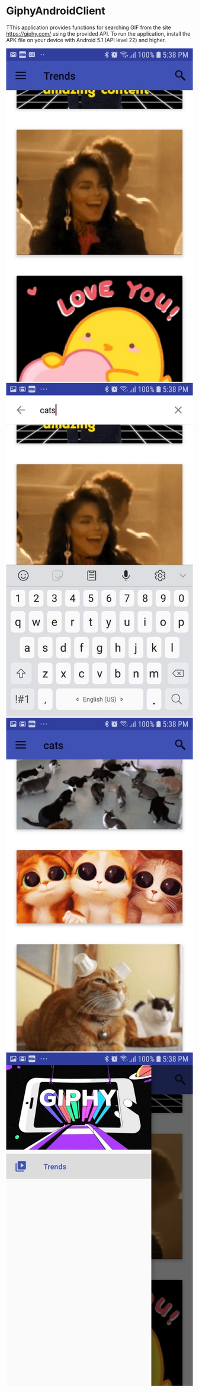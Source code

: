 # GiphyAndroidClient
TThis application provides functions for searching GIF from the site https://giphy.com/ using the provided API. 
To run the application, install the APK file on your device with Android 5.1 (API level 22) and higher.

![ScreenShot](/screenshots/arRSgjE6HsE.jpg?raw=false )
![ScreenShot](/screenshots/ras4iNm_Wc4.jpg?raw=false )
![ScreenShot](/screenshots/2d0jvUSipzM.jpg?raw=false )
![ScreenShot](/screenshots/9z2SZlQUBnU.jpg?raw=false)
